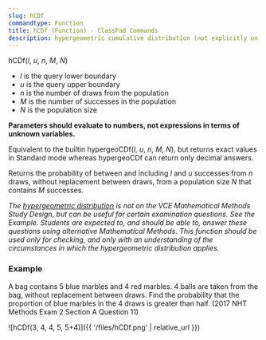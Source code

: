 ```yaml
---
slug: hCDf
commandtype: Function
title: hCDf (Function) - ClassPad Commands
description: hypergeometric cumulative distribution (not explicitly on the Methods Study Design, but useful for certain examination questions)
---
```


hCDf(*l*, *u*, *n*, *M*, *N*)
- *l* is the query lower boundary
- *u* is the query upper boundary
- *n* is the number of draws from the population
- *M* is the number of successes in the population
- *N* is the population size

**Parameters should evaluate to numbers, not expressions in terms of unknown variables.**

Equivalent to the builtin hypergeoCDf(*l*, *u*, *n*, *M*, *N*), but returns exact values in Standard mode whereas hypergeoCDf can return only decimal answers.

Returns the probability of between and including *l* and *u* successes from *n* draws, without replacement between draws, from a population size *N* that contains *M* successes.

*The [hypergeometric distribution](https://en.wikipedia.org/wiki/Hypergeometric_distribution) is not on the VCE Mathematical Methods Study Design, but can be useful for certain examination questions. See the Example. Students are expected to, and should be able to, answer these questions using alternative Mathematical Methods. This function should be used only for checking, and only with an understanding of the circumstances in which the hypergeometric distribution applies.*

### Example

A bag contains 5 blue marbles and 4 red marbles. 4 balls are taken from the bag, without replacement between draws. Find the probability that the proportion of blue marbles in the 4 draws is greater than half. (2017 NHT Methods Exam 2 Section A Question 11)

![hCDf(3, 4, 4, 5, 5+4)]({{ '/files/hCDf.png' | relative_url }})